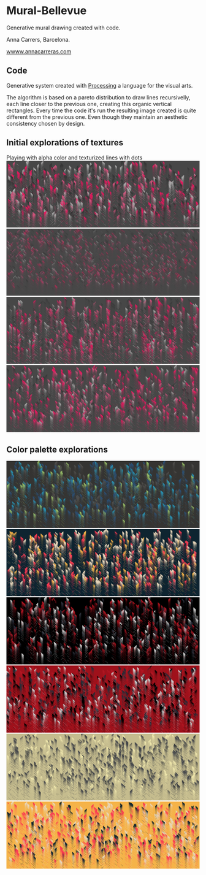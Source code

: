 # Mural-Bellevue
Generative mural drawing created with code.

Anna Carrers, Barcelona.

[wwww.annacarreras.com](wwww.annacarreras.com)

## Code
Generative system created with [Processing](www.processing.org) a language for the visual arts.

The algorithm is based on a pareto distribution to draw lines recursivelly, each line closer to the previous one, creating this organic vertical rectangles. Every time the code it's run the resulting image created is quite different from the previous one. Even though they maintain an aesthetic consistency chosen by design.

## Initial explorations of textures
Playing with alpha color and texturized lines with dots
![un](/captures/mural2021_05_19_14_15_03.png)
![dos](/captures/mural2021_05_19_14_15_35.png)
![tres](/captures/mural2021_05_19_14_16_06.png)
![quatre](/captures/mural2021_05_19_14_13_20.png)

## Color palette explorations
![colorun](/colors/mural2021_05_19_16_08_35.png)
![colordos](/colors/mural2021_05_19_17_07_39.png)
![colortres](/colors/mural2021_05_19_17_10_53.png)
![colorquatre](/colors/mural2021_05_19_17_10_29.png)
![colorcinc](/colors/mural2021_05_19_17_12_03.png)
![colorsis](/colors/mural2021_05_19_17_07_14.png)

